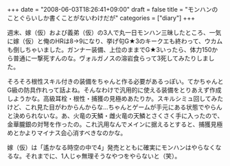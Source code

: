+++
date = "2008-06-03T18:26:41+09:00"
draft = false
title = "モンハンのことぐらいしか書くことがないわけだが"
categories = ["diary"]
+++

週末、嫁（仮）および義弟（仮）の3人で丸一日モンハン三昧したところ、一気に嫁（仮）と俺のHRは8→9になり、挙げ句G★3のキークエも終わって、ウカムも倒しちゃいました。ガンナー装備、上位のままでG★3いったら、体力150から普通に一撃死すんのな。ヴォルガノスの溶岩食らって3死してみたりしました。

そろそろ根性スキル付きの装備をちゃんと作る必要があるっぽい。てかちゃんとG級の防具作れって話よね。そんなわけで汎用的に使える装備をとりあえず作成しようかな。高級耳栓・根性・捕獲の見極めあたりか。スキルシミュ回してみたけど、これ見た目がわからんからな…ちゃんとゲームが手元にある状態でやらんと決められないな。あ、火竜の天鱗・雌火竜の天鱗とさくさく手に入ったので、金華朧銀の対弩を作ったの。これ汎用なんでメインに据えるとすると、捕獲見極めとかよりマイナス会心消すべきなのかな。

嫁（仮）は「遙かなる時空の中で4」発売とともに確実にモンハンはやらなくなるな。それまでに、1人じゃ無理そうなやつをやらないと（笑）。
